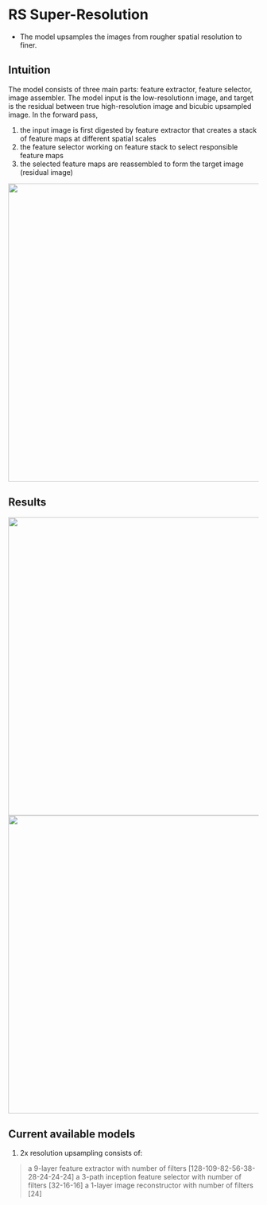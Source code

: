# RS Super-Resolution
* The model upsamples the images from rougher spatial resolution to finer. 

## Intuition
The model consists of three main parts: feature extractor, feature selector, image assembler. The model input is the low-resolutionn image, and target is the residual between true high-resolution image and bicubic upsampled image. In the forward pass, <br>
1. the input image is first digested by feature extractor that creates a stack of feature maps at different spatial scales <br>
2. the feature selector working on feature stack to select responsible feature maps <br>
3. the selected feature maps are reassembled to form the target image (residual image)
<img src="https://github.com/ramenwang/earth-analytics/blob/master/RSSupperRes/pics/cnn_arch.png" width="600" align='center'>

## Results
<img src="https://github.com/ramenwang/earth-analytics/blob/master/RSSupperRes/pics/result_1.png" width="600" align='center'>
<img src="https://github.com/ramenwang/earth-analytics/blob/master/RSSupperRes/pics/result_2.png" width="600" align='center'>

## Current available models
1. 2x resolution upsampling consists of:
> a 9-layer feature extractor with number of filters [128-109-82-56-38-28-24-24-24]
> a 3-path inception feature selector with number of filters [32-16-16]
> a 1-layer image reconstructor with number of filters [24]
